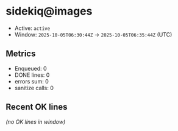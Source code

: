 # sidekiq@images

- Active: `active`
- Window: `2025-10-05T06:30:44Z` → `2025-10-05T06:35:44Z` (UTC)

## Metrics
- Enqueued: 0
- DONE lines: 0
- errors sum: 0
- sanitize calls: 0

## Recent OK lines
_(no OK lines in window)_

